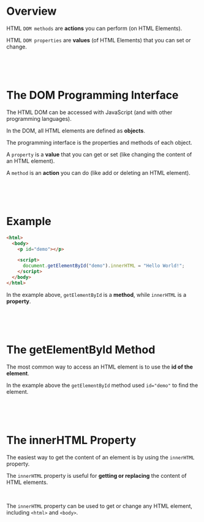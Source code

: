 # Overview

HTML `DOM methods` are **actions** you can perform (on HTML Elements).

HTML `DOM properties` are **values** (of HTML Elements) that you can set or change.

&nbsp;

&nbsp;

# The DOM Programming Interface

The HTML DOM can be accessed with JavaScript (and with other programming languages).

In the DOM, all HTML elements are defined as **objects**.

The programming interface is the properties and methods of each object.

A `property` is a **value** that you can get or set (like changing the content of an HTML element).

A `method` is an **action** you can do (like add or deleting an HTML element).

&nbsp;

&nbsp;

# Example

```html
<html>
  <body>
    <p id="demo"></p>

    <script>
      document.getElementById("demo").innerHTML = "Hello World!";
    </script>
  </body>
</html>
```

In the example above, `getElementById` is a **method**, while `innerHTML` is a **property**.

&nbsp;

&nbsp;

# The getElementById Method

The most common way to access an HTML element is to use the **id of the element**.

In the example above the `getElementById` method used `id="demo"` to find the element.

&nbsp;

&nbsp;

# The innerHTML Property

The easiest way to get the content of an element is by using the `innerHTML` property.

The `innerHTML` property is useful for **getting or replacing** the content of HTML elements.

&nbsp;

The `innerHTML` property can be used to get or change any HTML element, including `<html>` and `<body>`.

&nbsp;
&nbsp;
&nbsp;
&nbsp;
&nbsp;
&nbsp;
&nbsp;
&nbsp;
&nbsp;
&nbsp;
